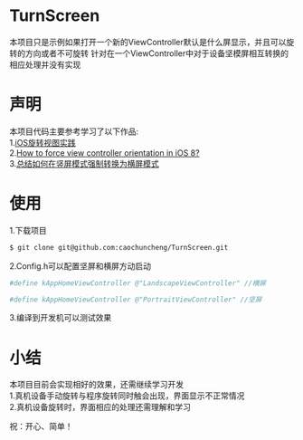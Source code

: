 # TurnScreen
本项目只是示例如果打开一个新的ViewController默认是什么屏显示，并且可以旋转的方向或者不可旋转
针对在一个ViewController中对于设备坚模屏相互转换的相应处理并没有实现

# 声明
本项目代码主要参考学习了以下作品:  
1.[iOS旋转视图实践](http://rdc.taobao.org/?p=408)  
2.[How to force view controller orientation in iOS 8?](http://stackoverflow.com/questions/26357162/how-to-force-view-controller-orientation-in-ios-8)  
3.[总结如何在竖屏模式强制转换为横屏模式](http://www.cocoachina.com/bbs/read.php?tid-39663.html)  

# 使用

1.下载项目
``` bash
$ git clone git@github.com:caochuncheng/TurnScreen.git
```

2.Config.h可以配置坚屏和横屏方动启动
``` bash
#define kAppHomeViewController @"LandscapeViewController" //横屏
```
``` bash
#define kAppHomeViewController @"PortraitViewController" //坚屏
```

3.编译到开发机可以测试效果

# 小结
本项目目前会实现相好的效果，还需继续学习开发  
1.真机设备手动旋转与程序旋转同时触会出现，界面显示不正常情况  
2.真机设备旋转时，界面相应的处理还需理解和学习  



祝：开心、简单！